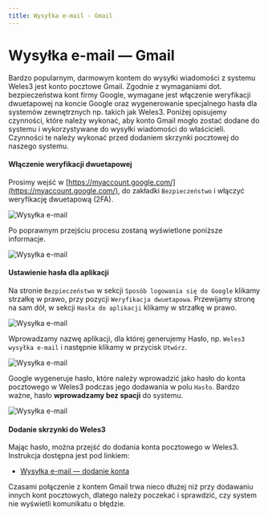 ```yaml
---
title: Wysyłka e-mail - Gmail
---
```


# Wysyłka e-mail — Gmail

Bardzo popularnym, darmowym kontem do wysyłki wiadomości z systemu Weles3 jest konto pocztowe Gmail. Zgodnie z wymaganiami dot. bezpieczeństwa kont firmy Google, wymagane jest włączenie weryfikacji dwuetapowej na koncie Google oraz wygenerowanie specjalnego hasła dla systemów zewnętrznych np. takich jak Weles3. Poniżej opisujemy czynności, które należy wykonać, aby konto Gmail mogło zostać dodane do systemu i wykorzystywane do wysyłki wiadomości do właścicieli. Czynności te należy wykonać przed dodaniem skrzynki pocztowej do naszego systemu.

#### Włączenie weryfikacji dwuetapowej

Prosimy wejść w [https://myaccount.google.com/](https://myaccount.google.com/), do zakładki `Bezpieczeństwo` i włączyć weryfikację dwuetapową (2FA).

![Wysyłka e-mail](gmail01.png)

Po poprawnym przejściu procesu zostaną wyświetlone poniższe informacje.

![Wysyłka e-mail](gmail02.png)

#### Ustawienie hasła dla aplikacji

Na stronie `Bezpieczeństwo` w sekcji `Sposób logowania się do Google` klikamy strzałkę w prawo, przy pozycji `Weryfikacja dwuetapowa`. Przewijamy stronę na sam dół, w sekcji `Hasła do aplikacji` klikamy w strzałkę w prawo.

![Wysyłka e-mail](gmail03.png)

Wprowadzamy nazwę aplikacji, dla której generujemy Hasło, np. `Weles3 wysyłka e-mail` i następnie klikamy w przycisk `Utwórz`.

![Wysyłka e-mail](gmail04.png)

Google wygeneruje hasło, które należy wprowadzić jako hasło do konta pocztowego w Weles3 podczas jego dodawania w polu `Hasło`. Bardzo ważne, hasło **wprowadzamy bez spacji** do systemu.

![Wysyłka e-mail](gmail05.png)

#### Dodanie skrzynki do Weles3

Mając hasło, można przejść do dodania konta pocztowego w Weles3. Instrukcja dostępna jest pod linkiem:

- [Wysyłka e-mail — dodanie konta](https://doc.weles3.pl/ogolne/wysylki/Wysylka-email-dodanie-konta.html)

Czasami połączenie z kontem Gmail trwa nieco dłużej niż przy dodawaniu innych kont pocztowych, dlatego należy poczekać i sprawdzić, czy system nie wyświetli komunikatu o błędzie.